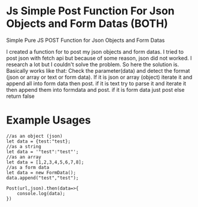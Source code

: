 # Js Simple Post Function For Json Objects and Form Datas (BOTH)
Simple Pure JS POST Function for Json Objects and Form Datas

I created a function for to post my json objects and form datas.
I tried to post json with fetch api but because of some reason, json did not worked. I research a lot but I couldn't solve the problem.
So here the solution is.
Basically works like that: Check the parameter(data) and detect the format (json or array or text or form data). If it is json or array (object) iterate it and append all into form data then post.
if it is text try to parse it and iterate it then append them into formdata and post.
if it is form data just post
else return false
# Example Usages

    //as an object (json)
    let data = {test:"test};
	//as a string
    let data = '"test":"test"';
    //as an array
    let data = [1,2,3,4,5,6,7,8];
	//as a form data
	let data = new FormData();
    data.append("test","test");

	Post(url,json).then(data=>{
		console.log(data);
	})
    
